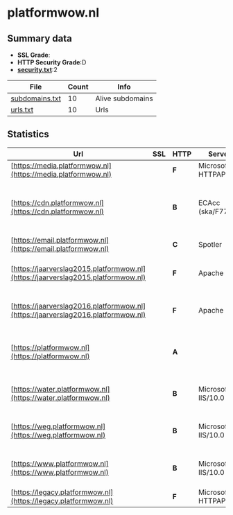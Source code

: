 

# platformwow.nl
## Summary data


 - **SSL Grade**:
 - **HTTP Security Grade**:D
 - **[security.txt](https://www.digitaleoverheid.nl/nieuws/standaard-security-txt-nu-verplicht-voor-overheid/)**:2


| File       | Count | Info |
|------------|-------|------|
|[subdomains.txt](/data/platformwow.nl/subdomains.txt)|10|Alive subdomains|
|[urls.txt](/data/platformwow.nl/urls.txt)|10|Urls|


## Statistics


| Url | SSL | HTTP | Server | Cookie | HSTS | CORS | CTO | CSP | XFO | XXP | RP |FP| Tech |Title |
|--------|-------|-------|------|------|------|------|------|------|------|------|------|------|------|------|
|[https://media.platformwow.nl](https://media.platformwow.nl)| | **F**|Microsoft-HTTPAPI/2.0| | | :warning:| | | | | :white_check_mark: | |Microsoft HTTPAPI:2.0||
|[https://cdn.platformwow.nl](https://cdn.platformwow.nl)| | **B**|ECAcc (ska/F775)|:white_check_mark: |:white_check_mark: | | | | :white_check_mark: | :white_check_mark: | :white_check_mark: | |Alpine.js Azure Azure CDN Google Tag Manager HSTS|Platform WOW|
|[https://email.platformwow.nl](https://email.platformwow.nl)| | **C**|Spotler| |:white_check_mark: | | | | | | :white_check_mark: | |HSTS||
|[https://jaarverslag2015.platformwow.nl](https://jaarverslag2015.platformwow.nl)| | **F**|Apache| | | | | | | | :white_check_mark: | |Apache HTTP Server HSTS|404 Not Found|
|[https://jaarverslag2016.platformwow.nl](https://jaarverslag2016.platformwow.nl)| | **F**|Apache| | | | | | | | :white_check_mark: | |Apache HTTP Server HSTS|404 Not Found|
|[https://platformwow.nl](https://platformwow.nl)| | **A**||:white_check_mark: |:white_check_mark: | | | | :white_check_mark: | :white_check_mark: | :white_check_mark: | |Alpine.js Azure Google Tag Manager HSTS|Platform WOW|
|[https://water.platformwow.nl](https://water.platformwow.nl)| | **B**|Microsoft-IIS/10.0|:white_check_mark: |:white_check_mark: | | | | :white_check_mark: | :white_check_mark: | :white_check_mark: | |Azure HSTS IIS:10.0 Windows Server|Document Moved|
|[https://weg.platformwow.nl](https://weg.platformwow.nl)| | **B**|Microsoft-IIS/10.0|:white_check_mark: |:white_check_mark: | | | | :white_check_mark: | :white_check_mark: | :white_check_mark: | |Azure HSTS IIS:10.0 Windows Server|Document Moved|
|[https://www.platformwow.nl](https://www.platformwow.nl)| | **B**|Microsoft-IIS/10.0|:white_check_mark: |:white_check_mark: | | | | :white_check_mark: | :white_check_mark: | :white_check_mark: | |Azure HSTS IIS:10.0 Windows Server|Document Moved|
|[https://legacy.platformwow.nl](https://legacy.platformwow.nl)| | **F**|Microsoft-HTTPAPI/2.0| | | | | | | | :white_check_mark: | |Microsoft HTTPAPI:2.0|Not Found|


